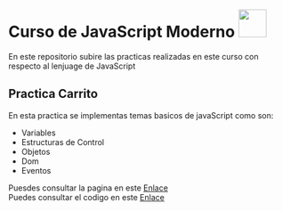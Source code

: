 # Curso de JavaScript Moderno <img src="https://media.giphy.com/media/xT9IgzoKnwFNmISR8I/giphy.gif" width="50" />
En este repositorio subire las practicas realizadas en este curso con respecto al lenjuage de JavaScript 

## Practica Carrito
En esta practica se implementas temas basicos de javaScript como son: 
* Variables
* Estructuras de Control 
* Objetos
* Dom
* Eventos

Puesdes consultar la pagina en este [Enlace](https://carritostorage.netlify.app) <br>
Puedes consultar el codigo en este [Enlace](https://github.com/pakosanchez27/Practicas-JavaScript/tree/master/Carrito)



                                
